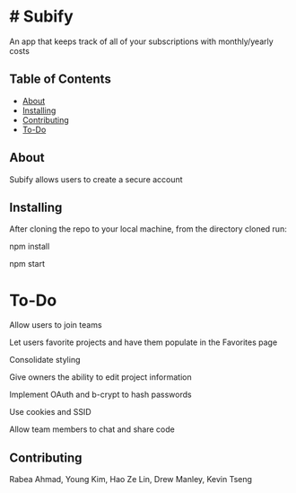 # # Subify

An app that keeps track of all of your subscriptions with monthly/yearly costs

## Table of Contents

- [About](#about)
- [Installing](#installing)
- [Contributing](#contributing)
- [To-Do](#to-do)

## About

Subify allows users to create a secure account

## Installing

After cloning the repo to your local machine, from the directory cloned run:

npm install

npm start

# To-Do

Allow users to join teams

Let users favorite projects and have them populate in the Favorites page

Consolidate styling

Give owners the ability to edit project information

Implement OAuth and b-crypt to hash passwords

Use cookies and SSID

Allow team members to chat and share code

## Contributing

Rabea Ahmad, Young Kim, Hao Ze Lin, Drew Manley, Kevin Tseng
